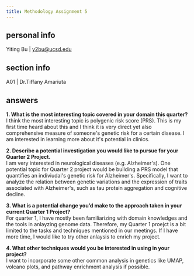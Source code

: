 ```yaml
---
title: Methodology Assignment 5
---
```


## personal info
Yiting Bu | y2bu@ucsd.edu 

## section info
A01 | Dr.Tiffany Amariuta

## answers
**1. What is the most interesting topic covered in your domain this quarter?**  
I think the most interesting topic is polygenic risk score (PRS). This is my first time heard about this and I think it is very direct yet also comprehensive measure of someone's genetic risk for a certain disease. I am interested in learning more about it's potential in clinics. 

**2. Describe a potential investigation you would like to pursue for your Quarter 2 Project.**  
I am very interested in neurological diseases (e.g. Alzheimer's). One potential topic for Quarter 2 project would be building a PRS model that quantifies an indiviudal's genetic risk for Alzheimer's. Specifically, I want to analyze the relation between genetic variations and the expression of traits associated with Alzheimer's, such as tau protein aggregation and cognitive decline.

**3. What is a potential change you’d make to the approach taken in your current Quarter 1 Project?**  
For quarter 1, I have mostly been familiarizing with domain knowledges and the tools in anlayzing genome data. Therefore, my Quarter 1 proejct is a bit limited to the tasks and techniques mentioned in our meetings. If I have more time, I would like to try other anlaysis to enrich my project.

**4. What other techniques would you be interested in using in your project?**  
I want to incorporate some other common analysis in genetics like UMAP, volcano plots, and pathway enrichment analysis if possible.
